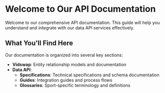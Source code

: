 # Welcome to Our API Documentation

Welcome to our comprehensive API documentation. This guide will help you understand and integrate with our data API services effectively.

## What You'll Find Here

Our documentation is organized into several key sections:

- **Vidswap**: Entity relationship models and documentation
- **Data API**: 
  - **Specifications**: Technical specifications and schema documentation
  - **Guides**: Integration guides and process flows
  - **Glossaries**: Sport-specific terminology and definitions

